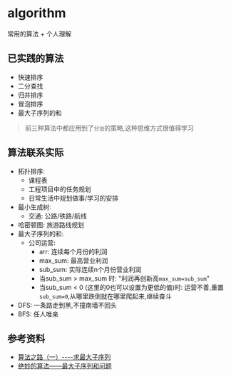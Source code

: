 # algorithm
常用的算法 + 个人理解

## 已实践的算法

- 快速排序
- 二分查找
- 归并排序
- 冒泡排序
- 最大子序列的和

> 前三种算法中都应用到了`分治`的策略,这种思维方式很值得学习

## 算法联系实际

- 拓扑排序:
    - 课程表
    - 工程项目中的任务规划
    - 日常生活中规划做事/学习的安排
- 最小生成树: 
    - 交通: 公路/铁路/航线
- 哈密顿图: 旅游路线规划
- 最大子序列的和: 
    - 公司运营:
        - arr: 连续每个月份的利润
        - max_sum: 最高营业利润
        - sub_sum: 实际连续n个月份营业利润
        - 当sub_sum > max_sum 时: "利润再创新高`max_sum=sub_sum`"
        - 当sub_sum < 0 (这里的0也可以设置为更低的值)时: 运营不善,重置`sub_sum=0`,从哪里跌倒就在哪里爬起来,继续奋斗
- DFS: 一条路走到黑,不撞南墙不回头
- BFS: 任人唯亲
        
## 参考资料

- [算法之路（一）----求最大子序列][]
- [绝妙的算法——最大子序列和问题][]

[算法之路（一）----求最大子序列]: http://www.jianshu.com/p/6e4aca88e479
[绝妙的算法——最大子序列和问题]: https://yq.aliyun.com/articles/40323
